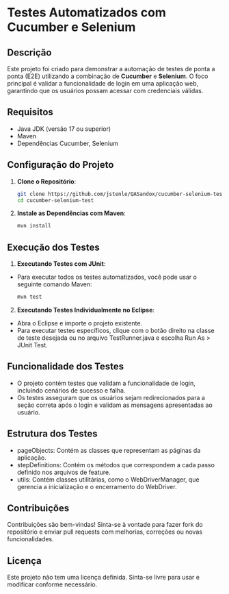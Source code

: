 # Testes Automatizados com Cucumber e Selenium

## Descrição
Este projeto foi criado para demonstrar a automação de testes de ponta a ponta (E2E) utilizando a combinação de **Cucumber** e **Selenium**. O foco principal é validar a funcionalidade de login em uma aplicação web, garantindo que os usuários possam acessar com credenciais válidas.

## Requisitos
- Java JDK (versão 17 ou superior)
- Maven
- Dependências Cucumber, Selenium

## Configuração do Projeto
1. **Clone o Repositório**:
   ```bash
   git clone https://github.com/jstenle/QASandox/cucumber-selenium-test.git
   cd cucumber-selenium-test

2. **Instale as Dependências com Maven**:
   ```bash
   mvn install

## Execução dos Testes

1. **Executando Testes com JUnit**:
- Para executar todos os testes automatizados, você pode usar o seguinte comando Maven:
   ```bash
   mvn test

2. **Executando Testes Individualmente no Eclipse**:
- Abra o Eclipse e importe o projeto existente.
- Para executar testes específicos, clique com o botão direito na classe de teste desejada ou no arquivo TestRunner.java e escolha Run As > JUnit Test.

## Funcionalidade dos Testes
- O projeto contém testes que validam a funcionalidade de login, incluindo cenários de sucesso e falha.
- Os testes asseguram que os usuários sejam redirecionados para a seção correta após o login e validam as mensagens apresentadas ao usuário.

## Estrutura dos Testes
- pageObjects: Contém as classes que representam as páginas da aplicação.
- stepDefinitions: Contém os métodos que correspondem a cada passo definido nos arquivos de feature.
- utils: Contém classes utilitárias, como o WebDriverManager, que gerencia a inicialização e o encerramento do WebDriver.

## Contribuições
Contribuições são bem-vindas! Sinta-se à vontade para fazer fork do repositório e enviar pull requests com melhorias, correções ou novas funcionalidades.

## Licença
Este projeto não tem uma licença definida. Sinta-se livre para usar e modificar conforme necessário.
